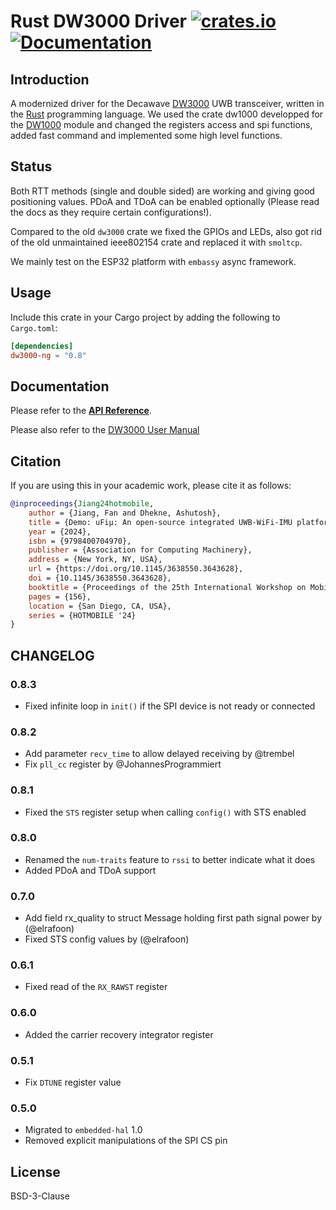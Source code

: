 # Rust DW3000 Driver [![crates.io](https://img.shields.io/crates/v/dw3000-ng.svg)](https://crates.io/crates/dw3000-ng) [![Documentation](https://docs.rs/dw3000-ng/badge.svg)](https://docs.rs/dw3000-ng)
## Introduction

A modernized driver for the Decawave [DW3000] UWB transceiver, written in the [Rust] programming language. We used the crate dw1000 developped for the [DW1000] module and changed the registers access and spi functions, added fast command and implemented some high level functions.

[DW3000]: https://www.decawave.com/product/decawave-dw3000-ic/
[Rust]: https://www.rust-lang.org/
[DW1000]: https://crates.io/crates/dw1000


## Status

Both RTT methods (single and double sided) are working and giving good positioning values.
PDoA and TDoA can be enabled optionally (Please read the docs as they require certain configurations!).

Compared to the old `dw3000` crate we fixed the GPIOs and LEDs, also got rid of the old unmaintained ieee802154 crate and replaced it with `smoltcp`.

We mainly test on the ESP32 platform with `embassy` async framework.

## Usage

Include this crate in your Cargo project by adding the following to `Cargo.toml`:
```toml
[dependencies]
dw3000-ng = "0.8"
```

## Documentation

Please refer to the **[API Reference]**.

Please also refer to the [DW3000 User Manual]

[API Reference]: https://docs.rs/dw3000-ng
[DW3000 User Manual]: https://www.qorvo.com/products/d/da008154

## Citation

If you are using this in your academic work, please cite it as follows:

```bibtex
@inproceedings{Jiang24hotmobile,
    author = {Jiang, Fan and Dhekne, Ashutosh},
    title = {Demo: uFiμ: An open-source integrated UWB-WiFi-IMU platform for localization research and beyond},
    year = {2024},
    isbn = {9798400704970},
    publisher = {Association for Computing Machinery},
    address = {New York, NY, USA},
    url = {https://doi.org/10.1145/3638550.3643628},
    doi = {10.1145/3638550.3643628},
    booktitle = {Proceedings of the 25th International Workshop on Mobile Computing Systems and Applications},
    pages = {156},
    location = {San Diego, CA, USA},
    series = {HOTMOBILE '24}
}
```

## CHANGELOG

### 0.8.3

- Fixed infinite loop in `init()` if the SPI device is not ready or connected

### 0.8.2

- Add parameter `recv_time` to allow delayed receiving by @trembel
- Fix `pll_cc` register by @JohannesProgrammiert

### 0.8.1

- Fixed the `STS` register setup when calling `config()` with STS enabled

### 0.8.0

- Renamed the `num-traits` feature to `rssi` to better indicate what it does
- Added PDoA and TDoA support

### 0.7.0

- Add field rx_quality to struct Message holding first path signal power by (@elrafoon)
- Fixed STS config values by (@elrafoon)

### 0.6.1

- Fixed read of the `RX_RAWST` register

### 0.6.0

- Added the carrier recovery integrator register

### 0.5.1

- Fix `DTUNE` register value

### 0.5.0

- Migrated to `embedded-hal` 1.0
- Removed explicit manipulations of the SPI CS pin

## License

BSD-3-Clause
